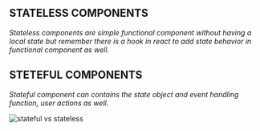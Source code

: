 ## STATELESS COMPONENTS

_Stateless components are simple functional component without having a local state but remember there is a hook in react to add state behavior in functional component as well._

## STETEFUL COMPONENTS

_Stateful component can contains the state object and event handling function, user actions as well._



![stateful vs stateless](https://user-images.githubusercontent.com/72550470/95686414-584ca380-0c1b-11eb-83e0-c918c35c10b3.png)
